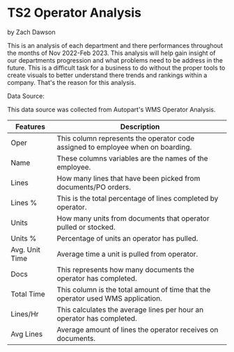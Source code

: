 # TS2 Operator Analysis

by Zach Dawson

This is an analysis of each department and there performances throughout the months of Nov 2022-Feb 2023. This analysis will help gain insight of our departments progression and what problems need to be address in the future. This is a difficult task for a business to do without the proper tools to create visuals to better understand there trends and rankings within a company. That's the reason for this analysis.

Data Source:

This data source was collected from Autopart's WMS Operator Analysis.

|     Features          |     Description                                                                          |
|-----------------------|------------------------------------------------------------------------------------------|
|     Oper              |     This column represents the operator code assigned to employee   when on boarding.    |   
|     Name              |     These columns variables are the names of the employee.                               | 
|     Lines             |     How many lines that have been picked from documents/PO   orders.                     |   
|     Lines %           |     This is the total percentage of lines completed by   operator.                       |   
|     Units             |     How many units from documents that operator pulled or   stocked.                     |   
|     Units %           |     Percentage of units an operator has pulled.                                          |  
|     Avg. Unit Time    |     Average time a unit is pulled from operator.                                         |   
|     Docs              |     This represents how many documents the operator has completed.                       |   
|     Total Time        |     This column is the total amount of time that the operator used   WMS application.    | 
|     Lines/Hr          |     This calculates the average lines per hour an operator has   completed.              |   
|     Avg Lines         |     Average amount of lines the operator receives on documents.                          |